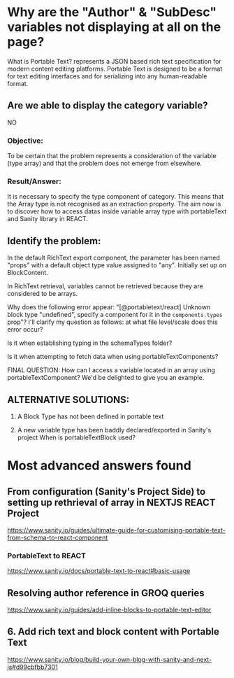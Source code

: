 # Why are the "Author" & "SubDesc" variables not displaying at all on the page?

What is Portable Text? 
represents a JSON based rich text specification for modern content editing platforms. Portable Text is designed to be a format for text editing interfaces and for serializing into any human-readable format. 

## Are we able to display the category variable? 
NO
### Objective: 
To be certain that the problem represents a consideration of the variable (type array) and that the problem does not emerge from elsewhere.

### Result/Answer: 
It is necessary to specify the type component of category. This means that the Array type is not recognised as an extraction property. The aim now is to discover how to access datas inside variable array type with portableText and Sanity library in REACT.

## Identify the problem: 
In the default RichText export component, the parameter has been named "props" with a default object type value assigned to "any". Initially set up on BlockContent. 

In RichText retrieval, variables cannot be retrieved because they are considered to be arrays. 

Why does the following error appear: "[@portabletext/react] Unknown block type "undefined", specify a component for it in the `components.types` prop"?
I'll clarify my question as follows: at what file level/scale does this error occur?

Is it when establishing typing in the schemaTypes folder?

Is it when attempting to fetch data when using portableTextComponents? 

FINAL QUESTION: How can I access a variable located in an array using portableTextComponent? We'd be delighted to give you an example.



## ALTERNATIVE SOLUTIONS: 

1) A Block Type has not been defined in portable text

2) A new variable type has been baddly declared/exported in Sanity's project
When is portableTextBlock used? 


# Most advanced answers found

## From configuration (Sanity's Project Side) to setting up rethrieval of array in NEXTJS REACT Project
https://www.sanity.io/guides/ultimate-guide-for-customising-portable-text-from-schema-to-react-component

### PortableText to REACT
https://www.sanity.io/docs/portable-text-to-react#basic-usage

## Resolving author reference in GROQ queries
https://www.sanity.io/guides/add-inline-blocks-to-portable-text-editor

## 6. Add rich text and block content with Portable Text
https://www.sanity.io/blog/build-your-own-blog-with-sanity-and-next-js#d99cbfbb7301

